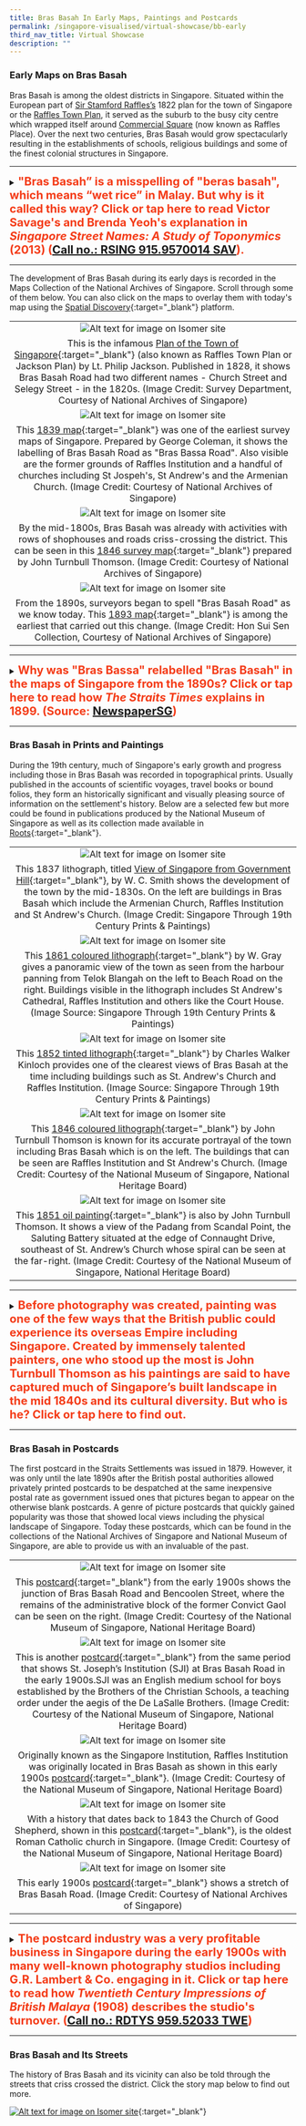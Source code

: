```yaml
---
title: Bras Basah In Early Maps, Paintings and Postcards
permalink: /singapore-visualised/virtual-showcase/bb-early
third_nav_title: Virtual Showcase
description: ""
---
```

### **Early Maps on Bras Basah**

Bras Basah is among the oldest districts in Singapore. Situated within the European part of [Sir Stamford Raffles’s](http://eresources.nlb.gov.sg/infopedia/articles/SIP_715_2004-12-15.html) 1822 plan for the town of Singapore or the [Raffles Town Plan](https://eresources.nlb.gov.sg/infopedia/articles/SIP_658_2005-01-07.html), it served as the suburb to the busy city centre which wrapped itself around [Commercial Square](https://eresources.nlb.gov.sg/infopedia/articles/SIP_864_2004-12-30.html) (now known as Raffles Place). Over the next two centuries, Bras Basah would grow spectacularly resulting in the establishments of schools, religious buildings and some of the finest colonial structures in Singapore.

_______

<details>
<summary><span style="font-weight: 700; font-size: 20px; font-style: normal; color:#f43c18">"Bras Basah” is a misspelling of "beras basah", which means “wet rice” in Malay. But why is it called this way? Click or tap here to read Victor Savage's and Brenda Yeoh's explanation in <span style="font-style: italic;">Singapore Street Names: A Study of Toponymics</span> (2013) (<a href="https://eservice.nlb.gov.sg/item_holding.aspx?bid=200123850" target="_blank">Call no.: RSING 915.9570014 SAV</a>).</span></summary>
<br>	
<span style="font-weight: 400; font-size: 20px; font-style: normal; color:#eb7044">"The road was so-called because in the early days, wet rice was laid to dry here on the banks of the "fresh water stream" (now the Stamford Canal). Another version is that before the area before Bras Basah Road and Stamford was filled in, cargoes of rice were brought by boats into the lagoon and spread to dry on the road. One one occasion, high tides wet the rice."</span>
	
</details>


_____

The development of Bras Basah during its early days is recorded in the Maps Collection of the National Archives of Singapore. Scroll through some of them below. You can also click on the maps to overlay them with today's map using the [Spatial Discovery](https://search.nlb.gov.sg/spatialdiscovery/){:target="_blank"} platform.

|   | 
|:--------:| 
| ![Alt text for image on Isomer site](/images/bb-map-1.jpg)|
|This is the infamous [Plan of the Town of Singapore](https://www.nas.gov.sg/archivesonline/maps_building_plans/record-details/f9926418-115c-11e3-83d5-0050568939ad){:target="_blank"} (also known as Raffles Town Plan or Jackson Plan) by Lt. Philip Jackson. Published in 1828, it shows Bras Basah Road had two different names - Church Street and Selegy Street - in the 1820s. (Image Credit: Survey Department, Courtesy of National Archives of Singapore) |
| ![Alt text for image on Isomer site](/images/bb-map-2.jpg) |
|This [1839 map](https://www.nas.gov.sg/archivesonline/maps_building_plans/record-details/fb0ace86-115c-11e3-83d5-0050568939ad){:target="_blank"} was one of the earliest survey maps of Singapore. Prepared by George Coleman, it shows the labelling of Bras Basah Road as "Bras Bassa Road". Also visible are the former grounds of Raffles Institution and a handful of churches including St Jospeh's, St Andrew's and the Armenian Church. (Image Credit: Courtesy of National Archives of Singapore)|
| ![Alt text for image on Isomer site](/images/bb-map-3.jpg)|
| By the mid-1800s, Bras Basah was already with activities with rows of shophouses and roads criss-crossing the district. This can be seen in this [1846 survey map](https://www.nas.gov.sg/archivesonline/maps_building_plans/record-details/fa3f6192-115c-11e3-83d5-0050568939ad){:target="_blank"} prepared by John Turnbull Thomson. (Image Credit: Courtesy of National Archives of Singapore)|
| ![Alt text for image on Isomer site](/images/bb-map-4.jpg)|
| From the 1890s, surveyors began to spell "Bras Basah Road" as we know today. This [1893 map](https://www.nas.gov.sg/archivesonline/maps_building_plans/record-details/c912530c-66c8-11e3-bb37-0050568939ad){:target="_blank"} is among the earliest that carried out this change. (Image Credit: Hon Sui Sen Collection, Courtesy of National Archives of Singapore)|

_____

<details>
<summary><span style="font-weight: 700; font-size: 20px; font-style: normal; color:#f43c18">Why was "Bras Bassa" relabelled "Bras Basah" in the maps of Singapore from the 1890s? Click or tap here to read how <span style="font-style: italic;">The Straits Times</span> explains in 1899. (Source: <a href="http://eresources.nlb.gov.sg/newspapers/Digitised/Article/singfreepresswk18990601-1.2.51" target="_blank">NewspaperSG</a>) </span></summary>
<br>
<span style="font-weight: 400; font-size: 20px; font-style: normal; color:#eb7044">"The new enamelled street signs being put up by the Municipality are blue on white, instead of the old white on blue...The spelling seems to have received some attention, the "Bras Bassa Road" becomes "Bras Basah Road". The latter gives some indication of the meaning of the name and send thoughts back to the padi fields that at one time occupied the valley stretching from Fort Canning eastward."</span>
	
</details>

_____


### **Bras Basah in Prints and Paintings**

During the 19th century, much of Singapore's early growth and progress including those in Bras Basah was recorded in topographical prints. Usually published in the accounts of scientific voyages, travel books or bound folios, they form an historically significant and visually pleasing source of information on the settlement's history. Below are a selected few but more could be found in publications produced by the National Museum of Singapore as well as its collection made available in [Roots](https://www.roots.gov.sg/){:target="_blank"}.

| | 
|:--------:| 
| ![Alt text for image on Isomer site](/images/painting-1.jpg) |
| This 1837 lithograph, titled [View of Singapore from Government Hill](https://eservice.nlb.gov.sg/item_holding.aspx?bid=13313091){:target="_blank"}, by W. C. Smith shows the development of the town by the mid-1830s. On the left are buildings in Bras Basah which include the Armenian Church, Raffles Institution and St Andrew's Church. (Image Credit: Singapore Through 19th Century Prints & Paintings) |
| ![Alt text for image on Isomer site](/images/painting-3.jpg)|
|This [1861 coloured lithograph](https://eservice.nlb.gov.sg/item_holding.aspx?bid=13313091){:target="_blank"} by W. Gray gives a panoramic view of the town as seen from the harbour panning from Telok Blangah on the left to Beach Road on the right. Buildings visible in the lithograph includes St Andrew's Cathedral, Raffles Institution and others like the Court House. (Image Source: Singapore Through 19th Century Prints & Paintings) |
| ![Alt text for image on Isomer site](/images/painting-4.jpg)|
|This [1852 tinted lithograph](https://eservice.nlb.gov.sg/item_holding.aspx?bid=13313091){:target="_blank"} by Charles Walker Kinloch provides one of the clearest views of Bras Basah at the time including buildings such as St. Andrew's Church and Raffles Institution. (Image Source: Singapore Through 19th Century Prints & Paintings) |
| ![Alt text for image on Isomer site](/images/painting-2.jpg)|
|This [1846 coloured lithograph](https://www.nas.gov.sg/archivesonline/photographs/record-details/d4f65b2e-1161-11e3-83d5-0050568939ad){:target="_blank"} by John Turnbull Thomson is known for its accurate portrayal of the town including Bras Basah which is on the left. The buildings that can be seen are Raffles Institution and St Andrew's Church. (Image Credit: Courtesy of the National Museum of Singapore, National Heritage Board) |
|![Alt text for image on Isomer site](/images/painting-5.jpg)|
|This [1851 oil painting](https://www.roots.gov.sg/Collection-Landing/listing/1052004){:target="_blank"} is also by John Turnbull Thomson. It shows a view of the Padang from Scandal Point, the Saluting Battery situated at the edge of Connaught Drive, southeast of St. Andrew’s Church whose spiral can be seen at the far-right. (Image Credit: Courtesy of the National Museum of Singapore, National Heritage Board)  |

_____

<details>
<summary><span style="font-weight: 700; font-size: 20px; font-style: normal; color:#f43c18">Before photography was created, painting was one of the few ways that the British public could experience its overseas Empire including Singapore. Created by immensely talented painters, one who stood up the most is John Turnbull Thomson as his paintings are said to have captured much of Singapore’s built landscape in the mid 1840s and its cultural diversity. But who is he? Click or tap here to find out.</span></summary>
<br>
<span style="font-weight: 400; font-size: 20px; font-style: normal; color:#eb7044">John Turnbull Thomson was the Government Surveyor of the Straits Settlements from 1841 to 1853. He made a number of important contributions during his 12 years in Singapore, including the creation of maps of early Singapore, as well as the design and construction of several buildings and other public infrastructure on the island. A self-taught artist and prolific writer, Thomson’s collection of paintings, books and articles now serve as invaluable records of the architecture and life of early Singapore.</span>
	
</details>

_____

### **Bras Basah in Postcards**

The first postcard in the Straits Settlements was issued in 1879. However, it was only until the late 1890s after the British postal authorities allowed privately printed postcards to be despatched at the same inexpensive postal rate as government issued ones that pictures began to appear on the otherwise blank postcards. A genre of picture postcards that quickly gained popularity was those that showed local views including the physical landscape of Singapore. Today these postcards, which can be found in the collections of the National Archives of Singapore and National Museum of Singapore, are able to provide us with an invaluable of the past.

|  | 
|:--------:| 
| ![Alt text for image on Isomer site](/images/postcard-1.jpg)|
|This [postcard](https://www.roots.gov.sg/Collection-Landing/listing/1073598){:target="_blank"} from the early 1900s shows the junction of Bras Basah Road and Bencoolen Street, where the remains of the administrative block of the former Convict Gaol can be seen on the right. (Image Credit: Courtesy of the National Museum of Singapore, National Heritage Board) |
| ![Alt text for image on Isomer site](/images/postcard-2.jpg)|
|This is another [postcard](https://www.roots.gov.sg/Collection-Landing/listing/1193647){:target="_blank"} from the same period that shows St. Joseph’s Institution (SJI) at Bras Basah Road in the early 1900s.SJI was an English medium school for boys established by the Brothers of the Christian Schools, a teaching order under the aegis of the De LaSalle Brothers. (Image Credit: Courtesy of the National Museum of Singapore, National Heritage Board) |
| ![Alt text for image on Isomer site](/images/postcard-3.jpg) |
|Originally known as the Singapore Institution, Raffles Institution was originally located in Bras Basah as shown in this early 1900s [postcard](https://www.roots.gov.sg/Collection-Landing/listing/1046090){:target="_blank"}. (Image Credit: Courtesy of the National Museum of Singapore, National Heritage Board) |
|![Alt text for image on Isomer site](/images/postcard-4.jpg)|
| With a history that dates back to 1843 the Church of Good Shepherd, shown in this [postcard](https://www.roots.gov.sg/Collection-Landing/listing/1120868){:target="_blank"}, is the oldest Roman Catholic church in Singapore. (Image Credit: Courtesy of the National Museum of Singapore, National Heritage Board)|
|![Alt text for image on Isomer site](/images/postcard-5.jpg)|
|This early 1900s [postcard](https://www.nas.gov.sg/archivesonline/photographs/record-details/d5b7d64c-1161-11e3-83d5-0050568939ad){:target="_blank"} shows a stretch of Bras Basah Road. (Image Credit: Courtesy of National Archives of Singapore)|

_____

<details>
<summary><span style="font-weight: 700; font-size: 20px; font-style: normal; color:#f43c18">The postcard industry was a very profitable business in Singapore during the early 1900s with many well-known photography studios including G.R. Lambert & Co. engaging in it. Click or tap here to read how <span style="font-style: italic;">Twentieth Century Impressions of British Malaya</span> (1908) describes the studio's turnover. (<a href="https://eservice.nlb.gov.sg/item_holding.aspx?bid=4558051" target="_blank">Call no.: RDTYS 959.52033 TWE</a>) </span></summary>
<br>
<span style="font-weight: 400; font-size: 20px; font-style: normal; color:#eb7044">"Lambert has maintained a high reputation for artistic portraiture, and of landscapes they have one of the finest collections in the East, comprising about three thousand subjects relating to Siam, Singapore, Borneo, Malaya and China. An extensive trade is done in picture postcards, the turnover being about a quarter million cards a year. A large stock of apparatus is always kept in hand."</span>
	
</details>

_____

### **Bras Basah and Its Streets**

The history of Bras Basah and its vicinity can also be told through the streets that criss crossed the district. Click the story map below to find out more.

[![Alt text for image on Isomer site](/images/bb-storymap-streets.png)](https://nlb.geoicon.com/spatialdiscovery/storymaps/brash-basah-its-streets/index.html){:target="_blank"}